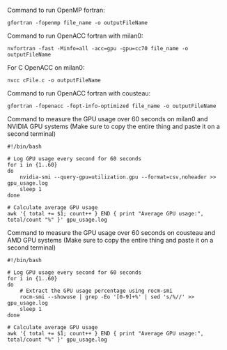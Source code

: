 Command to run OpenMP fortran: 
```shell
gfortran -fopenmp file_name -o outputFileName
```
Command to run OpenACC fortran with milan0: 
```shell
nvfortran -fast -Minfo=all -acc=gpu -gpu=cc70 file_name -o outputFileName
```

For C OpenACC on milan0:
```shell
nvcc cFile.c -o outputFileName
```

Command to run OpenACC fortran with cousteau:
```shell
gfortran -fopenacc -fopt-info-optimized file_name -o outputFileName
```

Command to measure the GPU usage over 60 seconds on milan0 and NVIDIA GPU systems (Make sure to copy the entire thing and paste it on a second terminal) 

```shell
#!/bin/bash

# Log GPU usage every second for 60 seconds
for i in {1..60}
do
    nvidia-smi --query-gpu=utilization.gpu --format=csv,noheader >> gpu_usage.log
    sleep 1
done

# Calculate average GPU usage
awk '{ total += $1; count++ } END { print "Average GPU usage:", total/count "%" }' gpu_usage.log
```

Command to measure the GPU usage over 60 seconds on cousteau and AMD GPU systems (Make sure to copy the entire thing and paste it on a second terminal) 
```shell
#!/bin/bash

# Log GPU usage every second for 60 seconds
for i in {1..60}
do
    # Extract the GPU usage percentage using rocm-smi
    rocm-smi --showuse | grep -Eo '[0-9]+%' | sed 's/%//' >> gpu_usage.log
    sleep 1
done

# Calculate average GPU usage
awk '{ total += $1; count++ } END { print "Average GPU usage:", total/count "%" }' gpu_usage.log

```
